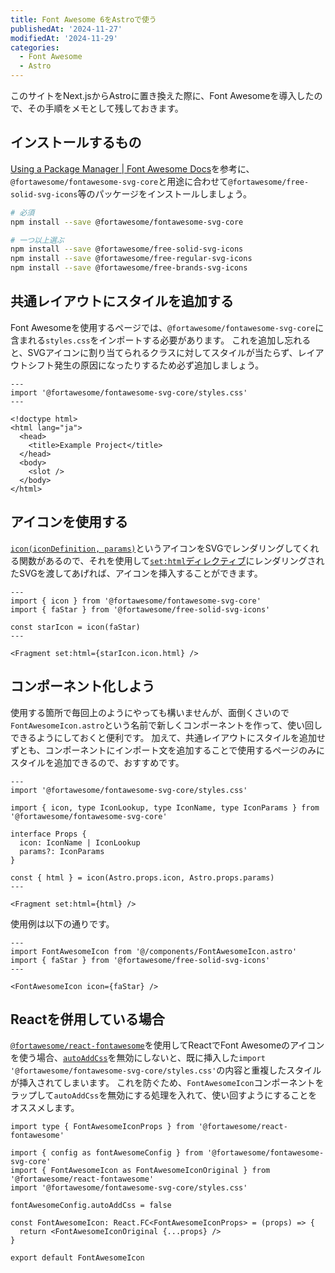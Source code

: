 ```yaml
---
title: Font Awesome 6をAstroで使う
publishedAt: '2024-11-27'
modifiedAt: '2024-11-29'
categories:
  - Font Awesome
  - Astro
---
```


このサイトをNext.jsからAstroに置き換えた際に、Font Awesomeを導入したので、その手順をメモとして残しておきます。

## インストールするもの

[Using a Package Manager | Font Awesome Docs](https://docs.fontawesome.com/web/setup/packages#svg-icon-packages)を参考に、`@fortawesome/fontawesome-svg-core`と用途に合わせて`@fortawesome/free-solid-svg-icons`等のパッケージをインストールしましょう。

```sh
# 必須
npm install --save @fortawesome/fontawesome-svg-core

# 一つ以上選ぶ
npm install --save @fortawesome/free-solid-svg-icons
npm install --save @fortawesome/free-regular-svg-icons
npm install --save @fortawesome/free-brands-svg-icons
```

## 共通レイアウトにスタイルを追加する

Font Awesomeを使用するページでは、`@fortawesome/fontawesome-svg-core`に含まれる`styles.css`をインポートする必要があります。
これを追加し忘れると、SVGアイコンに割り当てられるクラスに対してスタイルが当たらず、レイアウトシフト発生の原因になったりするため必ず追加しましょう。

```astro
---
import '@fortawesome/fontawesome-svg-core/styles.css'
---

<!doctype html>
<html lang="ja">
  <head>
    <title>Example Project</title>
  </head>
  <body>
    <slot />
  </body>
</html>
```

## アイコンを使用する

[`icon(iconDefinition, params)`](https://docs.fontawesome.com/apis/javascript/methods#iconicondefinition-params)というアイコンをSVGでレンダリングしてくれる関数があるので、それを使用して[`set:html`ディレクティブ](https://docs.astro.build/en/reference/directives-reference/#sethtml)にレンダリングされたSVGを渡してあげれば、アイコンを挿入することができます。

```astro
---
import { icon } from '@fortawesome/fontawesome-svg-core'
import { faStar } from '@fortawesome/free-solid-svg-icons'

const starIcon = icon(faStar)
---

<Fragment set:html={starIcon.icon.html} />
```

## コンポーネント化しよう

使用する箇所で毎回上のようにやっても構いませんが、面倒くさいので`FontAwesomeIcon.astro`という名前で新しくコンポーネントを作って、使い回しできるようにしておくと便利です。
加えて、共通レイアウトにスタイルを追加せずとも、コンポーネントにインポート文を追加することで使用するページのみにスタイルを追加できるので、おすすめです。

```astro
---
import '@fortawesome/fontawesome-svg-core/styles.css'

import { icon, type IconLookup, type IconName, type IconParams } from '@fortawesome/fontawesome-svg-core'

interface Props {
  icon: IconName | IconLookup
  params?: IconParams
}

const { html } = icon(Astro.props.icon, Astro.props.params)
---

<Fragment set:html={html} />
```

使用例は以下の通りです。

```astro
---
import FontAwesomeIcon from '@/components/FontAwesomeIcon.astro'
import { faStar } from '@fortawesome/free-solid-svg-icons'
---

<FontAwesomeIcon icon={faStar} />
```

## Reactを併用している場合

[`@fortawesome/react-fontawesome`](https://docs.fontawesome.com/v5/web/use-with/react)を使用してReactでFont Awesomeのアイコンを使う場合、[`autoAddCss`](https://docs.fontawesome.com/apis/javascript/configuration#autoaddcss)を無効にしないと、既に挿入した`import '@fortawesome/fontawesome-svg-core/styles.css'`の内容と重複したスタイルが挿入されてしまいます。
これを防ぐため、`FontAwesomeIcon`コンポーネントをラップして`autoAddCss`を無効にする処理を入れて、使い回すようにすることをオススメします。

```tsx
import type { FontAwesomeIconProps } from '@fortawesome/react-fontawesome'

import { config as fontAwesomeConfig } from '@fortawesome/fontawesome-svg-core'
import { FontAwesomeIcon as FontAwesomeIconOriginal } from '@fortawesome/react-fontawesome'
import '@fortawesome/fontawesome-svg-core/styles.css'

fontAwesomeConfig.autoAddCss = false

const FontAwesomeIcon: React.FC<FontAwesomeIconProps> = (props) => {
  return <FontAwesomeIconOriginal {...props} />
}

export default FontAwesomeIcon
```
